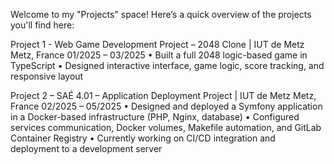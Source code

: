 Welcome to my "Projects" space!
Here’s a quick overview of the projects you'll find here:

Project 1 - Web Game Development Project – 2048 Clone | IUT de Metz Metz, France
01/2025 – 03/2025
• Built a full 2048 logic-based game in TypeScript
• Designed interactive interface, game logic, score tracking, and responsive layout

Project 2 – SAÉ 4.01 – Application Deployment Project | IUT de Metz Metz, France
02/2025 – 05/2025
• Designed and deployed a Symfony application in a Docker-based infrastructure (PHP, Nginx, database)
• Configured services communication, Docker volumes, Makefile automation, and GitLab Container Registry
• Currently working on CI/CD integration and deployment to a development server

